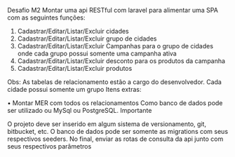 Desafio M2
Montar uma api RESTful com laravel para alimentar uma SPA com as seguintes funções:
1. Cadastrar/Editar/Listar/Excluir cidades
2. Cadastrar/Editar/Listar/Excluir grupo de cidades
3. Cadastrar/Editar/Listar/Excluir Campanhas para o grupo de cidades onde cada grupo possui somente uma campanha ativa
4. Cadastrar/Editar/Listar/Excluir desconto para os produtos da campanha 
5. Cadastrar/Editar/Listar/Excluir produtos

Obs: As tabelas de relacionamento estão a cargo do desenvolvedor.
Cada cidade possui somente um grupo
Itens extras:

• Montar MER com todos os relacionamentos
Como banco de dados pode ser utilizado ou MySql ou PostgreSQL.
Importante

O projeto deve ser inserido em algum sistema de versionamento, git, bitbucket, etc. 
O banco de dados pode ser somente as migrations com seus respectivos seeders.
No final, enviar as rotas de consulta da api junto com seus respectivos parâmetros

